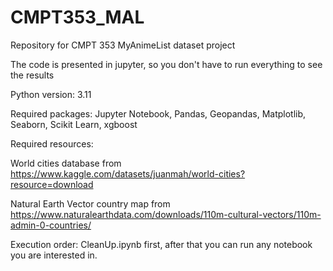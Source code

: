 # CMPT353_MAL
Repository for CMPT 353 MyAnimeList dataset project

The code is presented in jupyter, so you don't have to run everything to see the results

Python version: 3.11

Required packages:
Jupyter Notebook,
Pandas,
Geopandas,
Matplotlib,
Seaborn,
Scikit Learn,
xgboost

Required resources:

World cities database from https://www.kaggle.com/datasets/juanmah/world-cities?resource=download

Natural Earth Vector country map from https://www.naturalearthdata.com/downloads/110m-cultural-vectors/110m-admin-0-countries/

Execution order:
CleanUp.ipynb first, after that you can run any notebook you are interested in.
